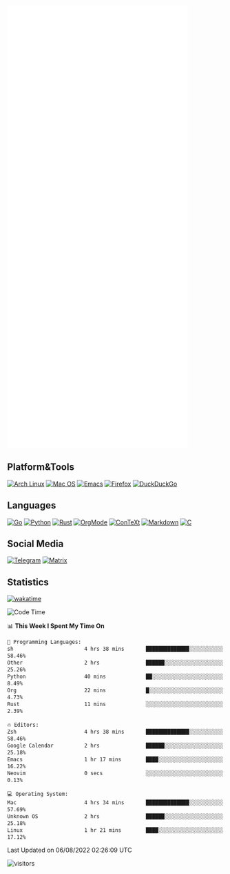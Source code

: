 ![Metrics](https://github.com/SteamedFish/SteamedFish/blob/master/github-metrics.svg)

## Platform&Tools

[![Arch Linux](https://img.shields.io/badge/ArchLinux-1793D1?logo=arch-linux&logoColor=fff&style=flat-square)](https://archlinux.org/)
[![Mac OS](https://img.shields.io/badge/MacOS-000000?style=flat-square&logo=macos&logoColor=F0F0F0)](https://www.apple.com/macos/)
[![Emacs](https://img.shields.io/badge/Emacs-%237F5AB6.svg?&style=flat-square&logo=gnu-emacs&logoColor=white)](https://www.gnu.org/software/emacs/)
[![Firefox](https://img.shields.io/badge/Firefox-FF7139?style=flat-square&logo=Firefox-Browser&logoColor=white)](https://firefox.com/)
[![DuckDuckGo](https://img.shields.io/badge/DuckDuckGo-DE5833?style=flat-square&logo=DuckDuckGo&logoColor=white)](https://duckduckgo.com/)

## Languages

[![Go](https://img.shields.io/badge/Golang-%2300ADD8.svg?style=flat-square&logo=go&logoColor=white)](https://golang.org/)
[![Python](https://img.shields.io/badge/Python-3670A0?style=flat-square&logo=python&logoColor=ffdd54)](https://www.python.org/)
[![Rust](https://img.shields.io/badge/Rust-%23000000.svg?style=flat-square&logo=rust&logoColor=white)](https://www.rust-lang.org/)
[![OrgMode](https://img.shields.io/badge/OrgMode-%23000000.svg?style=flat-square&logo=org&logoColor=white)](https://orgmode.org/)
[![ConTeXt](https://img.shields.io/badge/ConTeXt-%23008080.svg?style=flat-square&logo=latex&logoColor=white)](https://contextgarden.net/)
[![Markdown](https://img.shields.io/badge/MarkDown-%23000000.svg?style=flat-square&logo=markdown&logoColor=white)](https://daringfireball.net/projects/markdown/)
[![C](https://img.shields.io/badge/C-%2300599C.svg?style=flat-square&logo=c&logoColor=white)](https://www.iso.org/standard/74528.html)

## Social Media
[![Telegram](https://img.shields.io/badge/SteamedFish-2CA5E0?style=social&logo=telegram&logoColor=white)](https://t.me/SteamedFish)
[![Matrix](https://img.shields.io/badge/SteamedFish-2CA5E0?style=social&logo=matrix&logoColor=black)](https://matrix.to/#/@i:steamedfish.org)

## Statistics
[![wakatime](https://wakatime.com/badge/user/168280d6-fcf2-4b4f-ad3a-dc4612f35b38.svg)](https://wakatime.com/@168280d6-fcf2-4b4f-ad3a-dc4612f35b38)

<!--START_SECTION:waka-->
![Code Time](http://img.shields.io/badge/Code%20Time-1%2C949%20hrs%2026%20mins-blue)

📊 **This Week I Spent My Time On** 

```text
💬 Programming Languages: 
sh                       4 hrs 38 mins       ██████████████░░░░░░░░░░░   58.46% 
Other                    2 hrs               ██████░░░░░░░░░░░░░░░░░░░   25.26% 
Python                   40 mins             ██░░░░░░░░░░░░░░░░░░░░░░░   8.49% 
Org                      22 mins             █░░░░░░░░░░░░░░░░░░░░░░░░   4.73% 
Rust                     11 mins             ░░░░░░░░░░░░░░░░░░░░░░░░░   2.39%

🔥 Editors: 
Zsh                      4 hrs 38 mins       ██████████████░░░░░░░░░░░   58.46% 
Google Calendar          2 hrs               ██████░░░░░░░░░░░░░░░░░░░   25.18% 
Emacs                    1 hr 17 mins        ████░░░░░░░░░░░░░░░░░░░░░   16.22% 
Neovim                   0 secs              ░░░░░░░░░░░░░░░░░░░░░░░░░   0.13%

💻 Operating System: 
Mac                      4 hrs 34 mins       ██████████████░░░░░░░░░░░   57.69% 
Unknown OS               2 hrs               ██████░░░░░░░░░░░░░░░░░░░   25.18% 
Linux                    1 hr 21 mins        ████░░░░░░░░░░░░░░░░░░░░░   17.12%

```


 Last Updated on 06/08/2022 02:26:09 UTC
<!--END_SECTION:waka-->

![visitors](https://visitor-badge.laobi.icu/badge?page_id=SteamedFish.SteamedFish)
